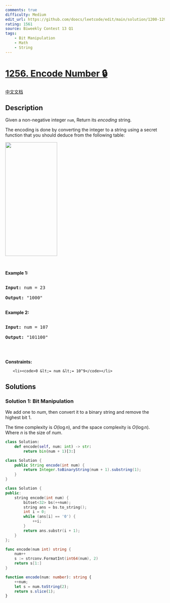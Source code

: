 ```yaml
---
comments: true
difficulty: Medium
edit_url: https://github.com/doocs/leetcode/edit/main/solution/1200-1299/1256.Encode%20Number/README_EN.md
rating: 1561
source: Biweekly Contest 13 Q1
tags:
    - Bit Manipulation
    - Math
    - String
---
```


<!-- problem:start -->

# [1256. Encode Number 🔒](https://leetcode.com/problems/encode-number)

[中文文档](/solution/1200-1299/1256.Encode%20Number/README.md)

## Description

<p>Given a non-negative integer <code>num</code>, Return its <em>encoding</em> string.</p>

<p>The encoding is done by converting the integer to a string using a secret function that you should deduce from the following table:</p>

<p><img alt="" src="https://fastly.jsdelivr.net/gh/doocs/leetcode@main/solution/1200-1299/1256.Encode%20Number/images/encode_number.png" style="width: 164px; height: 360px;" /></p>

<p>&nbsp;</p>

<p><strong class="example">Example 1:</strong></p>

<pre>

<strong>Input:</strong> num = 23

<strong>Output:</strong> &quot;1000&quot;

</pre>

<p><strong class="example">Example 2:</strong></p>

<pre>

<strong>Input:</strong> num = 107

<strong>Output:</strong> &quot;101100&quot;

</pre>

<p>&nbsp;</p>

<p><strong>Constraints:</strong></p>

<ul>

    <li><code>0 &lt;= num &lt;= 10^9</code></li>

</ul>

## Solutions

<!-- solution:start -->

### Solution 1: Bit Manipulation

We add one to $num$, then convert it to a binary string and remove the highest bit $1$.

The time complexity is $O(\log n)$, and the space complexity is $O(\log n)$. Where $n$ is the size of $num$.

<!-- tabs:start -->

```python
class Solution:
    def encode(self, num: int) -> str:
        return bin(num + 1)[3:]
```

```java
class Solution {
    public String encode(int num) {
        return Integer.toBinaryString(num + 1).substring(1);
    }
}
```

```cpp
class Solution {
public:
    string encode(int num) {
        bitset<32> bs(++num);
        string ans = bs.to_string();
        int i = 0;
        while (ans[i] == '0') {
            ++i;
        }
        return ans.substr(i + 1);
    }
};
```

```go
func encode(num int) string {
	num++
	s := strconv.FormatInt(int64(num), 2)
	return s[1:]
}
```

```ts
function encode(num: number): string {
    ++num;
    let s = num.toString(2);
    return s.slice(1);
}
```

<!-- tabs:end -->

<!-- solution:end -->

<!-- problem:end -->
